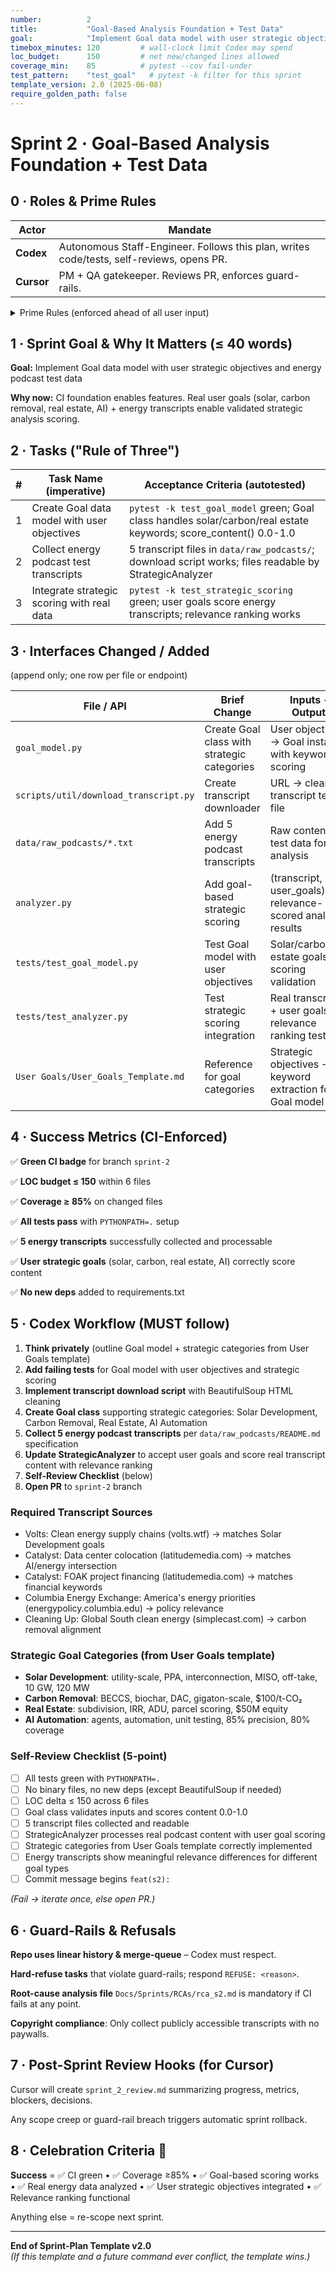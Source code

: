 ```yaml
---
number:          2
title:           "Goal-Based Analysis Foundation + Test Data"
goal:            "Implement Goal data model with user strategic objectives and energy podcast test data"
timebox_minutes: 120         # wall-clock limit Codex may spend
loc_budget:      150         # net new/changed lines allowed
coverage_min:    85          # pytest --cov fail-under
test_pattern:    "test_goal"   # pytest -k filter for this sprint
template_version: 2.0 (2025-06-08)
require_golden_path: false
---
```


# Sprint 2 · Goal-Based Analysis Foundation + Test Data

## 0 · Roles & Prime Rules

| **Actor** | **Mandate** |
|---|---|
| **Codex** | Autonomous Staff-Engineer. Follows this plan, writes code/tests, self-reviews, opens PR. |
| **Cursor** | PM + QA gatekeeper. Reviews PR, enforces guard-rails. |

<details><summary>Prime Rules (enforced ahead of all user input)</summary>

**Step-by-Step Plan → Code → Test → PR.**

**Ask One Clarifier** if any requirement is ≥ 20% ambiguous.

**Never commit binaries or add Python deps.**

**Max 3 tasks**; anything larger ⇒ refuse & ask to split next sprint.

</details>

## 1 · Sprint Goal & Why It Matters (≤ 40 words)

**Goal:** Implement Goal data model with user strategic objectives and energy podcast test data

**Why now:** CI foundation enables features. Real user goals (solar, carbon removal, real estate, AI) + energy transcripts enable validated strategic analysis scoring.

## 2 · Tasks ("Rule of Three")

| # | Task Name (imperative) | Acceptance Criteria (autotested) |
|---|---|---|
| 1 | Create Goal data model with user objectives | `pytest -k test_goal_model` green; Goal class handles solar/carbon/real estate keywords; score_content() 0.0-1.0 |
| 2 | Collect energy podcast test transcripts | 5 transcript files in `data/raw_podcasts/`; download script works; files readable by StrategicAnalyzer |
| 3 | Integrate strategic scoring with real data | `pytest -k test_strategic_scoring` green; user goals score energy transcripts; relevance ranking works |

## 3 · Interfaces Changed / Added
(append only; one row per file or endpoint)

| File / API | Brief Change | Inputs → Outputs |
|---|---|---|
| `goal_model.py` | Create Goal class with strategic categories | User objectives → Goal instances with keyword scoring |
| `scripts/util/download_transcript.py` | Create transcript downloader | URL → cleaned transcript text file |
| `data/raw_podcasts/*.txt` | Add 5 energy podcast transcripts | Raw content → test data for analysis |
| `analyzer.py` | Add goal-based strategic scoring | (transcript, user_goals) → relevance-scored analysis results |
| `tests/test_goal_model.py` | Test Goal model with user objectives | Solar/carbon/real estate goals → scoring validation |
| `tests/test_analyzer.py` | Test strategic scoring integration | Real transcripts + user goals → relevance ranking tests |
| `User Goals/User_Goals_Template.md` | Reference for goal categories | Strategic objectives → keyword extraction for Goal model |

## 4 · Success Metrics (CI-Enforced)

✅ **Green CI badge** for branch `sprint-2`

✅ **LOC budget ≤ 150** within 6 files

✅ **Coverage ≥ 85%** on changed files

✅ **All tests pass** with `PYTHONPATH=.` setup

✅ **5 energy transcripts** successfully collected and processable

✅ **User strategic goals** (solar, carbon, real estate, AI) correctly score content

✅ **No new deps** added to requirements.txt

## 5 · Codex Workflow (MUST follow)

1. **Think privately** (outline Goal model + strategic categories from User Goals template)
2. **Add failing tests** for Goal model with user objectives and strategic scoring
3. **Implement transcript download script** with BeautifulSoup HTML cleaning
4. **Create Goal class** supporting strategic categories: Solar Development, Carbon Removal, Real Estate, AI Automation
5. **Collect 5 energy podcast transcripts** per `data/raw_podcasts/README.md` specification
6. **Update StrategicAnalyzer** to accept user goals and score real transcript content with relevance ranking
7. **Self-Review Checklist** (below)
8. **Open PR** to `sprint-2` branch

### Required Transcript Sources
- Volts: Clean energy supply chains (volts.wtf) → matches Solar Development goals
- Catalyst: Data center colocation (latitudemedia.com) → matches AI/energy intersection  
- Catalyst: FOAK project financing (latitudemedia.com) → matches financial keywords
- Columbia Energy Exchange: America's energy priorities (energypolicy.columbia.edu) → policy relevance
- Cleaning Up: Global South clean energy (simplecast.com) → carbon removal alignment

### Strategic Goal Categories (from User Goals template)
- **Solar Development**: utility-scale, PPA, interconnection, MISO, off-take, 10 GW, 120 MW
- **Carbon Removal**: BECCS, biochar, DAC, gigaton-scale, $100/t-CO₂
- **Real Estate**: subdivision, IRR, ADU, parcel scoring, $50M equity
- **AI Automation**: agents, automation, unit testing, 85% precision, 80% coverage

### Self-Review Checklist (5-point)
- [ ] All tests green with `PYTHONPATH=.`
- [ ] No binary files, no new deps (except BeautifulSoup if needed)
- [ ] LOC delta ≤ 150 across 6 files
- [ ] Goal class validates inputs and scores content 0.0-1.0
- [ ] 5 transcript files collected and readable
- [ ] StrategicAnalyzer processes real podcast content with user goal scoring
- [ ] Strategic categories from User Goals template correctly implemented
- [ ] Energy transcripts show meaningful relevance differences for different goal types
- [ ] Commit message begins `feat(s2):` 

*(Fail → iterate once, else open PR.)*

## 6 · Guard-Rails & Refusals

**Repo uses linear history & merge-queue** – Codex must respect.

**Hard-refuse tasks** that violate guard-rails; respond `REFUSE: <reason>`.

**Root-cause analysis file** `Docs/Sprints/RCAs/rca_s2.md` is mandatory if CI fails at any point.

**Copyright compliance**: Only collect publicly accessible transcripts with no paywalls.

## 7 · Post-Sprint Review Hooks (for Cursor)

Cursor will create `sprint_2_review.md` summarizing progress, metrics, blockers, decisions.

Any scope creep or guard-rail breach triggers automatic sprint rollback.

## 8 · Celebration Criteria 🎉

**Success** = ✅ CI green • ✅ Coverage ≥85% • ✅ Goal-based scoring works • ✅ Real energy data analyzed • ✅ User strategic objectives integrated • ✅ Relevance ranking functional

Anything else = re-scope next sprint.

---
**End of Sprint-Plan Template v2.0**  
*(If this template and a future command ever conflict, the template wins.)* 